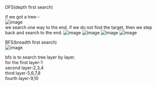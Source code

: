 DFS(depth first search)

if we got a tree--   
![image](https://user-images.githubusercontent.com/111692657/209597542-99c101b0-5c6e-4dfb-9bbe-0fb1eec6172b.png)   
we search one way to the end. if we do not find the target, then we step back and search to the end.
![image](https://user-images.githubusercontent.com/111692657/209597610-5e32702d-fecf-45f0-8c80-6da4ff5cad5b.png)
![image](https://user-images.githubusercontent.com/111692657/209597618-864fbf81-02d1-45cf-a5a2-1a5034667eff.png)
![image](https://user-images.githubusercontent.com/111692657/209597625-349500c6-5056-4bbb-a786-83f746a6ceae.png)
![image](https://user-images.githubusercontent.com/111692657/209597632-4441d598-f3b5-4d47-b64d-3a93b77a7f7b.png)



BFS(breadth first search)   
![image](https://user-images.githubusercontent.com/111692657/209602129-8f6f8fe6-8ca3-46e1-a090-788a78ce6030.png)

bfs is to search tree layer by layer.   
for the first layer-1   
second layer-2,3,4   
third layer-5,6,7,8   
fourth layer-9,10   
